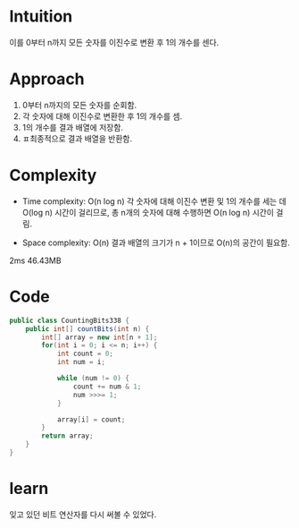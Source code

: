 # Intuition
이를 0부터 n까지 모든 숫자를 이진수로 변환 후 1의 개수를 센다.

# Approach
1. 0부터 n까지의 모든 숫자를 순회함.
2. 각 숫자에 대해 이진수로 변환한 후 1의 개수를 셈.
3. 1의 개수를 결과 배열에 저장함.
4. ㅍ최종적으로 결과 배열을 반환함.

# Complexity
- Time complexity: O(n log n)
각 숫자에 대해 이진수 변환 및 1의 개수를 세는 데 O(log n) 시간이 걸리므로, 
총 n개의 숫자에 대해 수행하면 O(n log n) 시간이 걸림.

- Space complexity: O(n)
결과 배열의 크기가 n + 1이므로 O(n)의 공간이 필요함.

2ms 46.43MB
# Code
```java
public class CountingBits338 {
    public int[] countBits(int n) {
        int[] array = new int[n + 1];
        for(int i = 0; i <= n; i++) {
            int count = 0;
            int num = i;

            while (num != 0) {
                count += num & 1;
                num >>>= 1;
            }

            array[i] = count;
        }
        return array;
    }
}
```

# learn
잊고 있던 비트 연산자를 다시 써볼 수 있었다.
